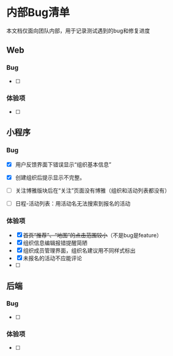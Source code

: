 # 内部Bug清单

本文档仅面向团队内部，用于记录测试遇到的bug和修复进度



## Web

### Bug

- [ ] 



### 体验项

- [ ] 



## 小程序

### Bug

- [x] 用户反馈界面下错误显示“组织基本信息”
- [x] 创建组织后提示显示不完整。
- [ ] 关注博雅版块后在“关注”页面没有博雅（组织和活动列表都没有）
- [ ] 日程-活动列表：用活动名无法搜索到报名的活动



### 体验项

- [x] ~~首页“推荐”、“地图”的点击范围较小~~（不是bug是feature）
- [x] 组织信息编辑报错提醒简陋
- [x] 组织成员管理界面，组织名建议用不同样式标出
- [x] 未报名的活动不应能评论
- [ ] 



## 后端

### Bug

- [ ] 



### 体验项

- [ ] 

